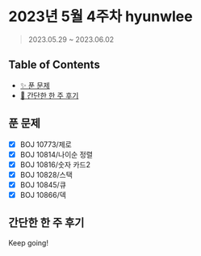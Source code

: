 # 2023년 5월 4주차 hyunwlee

> 2023.05.29 ~ 2023.06.02

## Table of Contents

- [✨ 푼 문제](#푼-문제)
- [🤔 간단한 한 주 후기](#간단한-한-주-후기)

## 푼 문제

<!-- 📕 백준 : BOJ 문제번호/문제제목 e.g. BOJ 2577/숫자의 개수 -->
<!-- 📗 프로그래머스 : PRO 문제번호/문제제목 e.g. PRO 120812/최빈값 구하기 -->
<!-- 백준허브를 사용하시면 프로그래머스의 문제번호도 확인하실 수 있습니다 -->

- [x] BOJ 10773/제로
- [x] BOJ 10814/나이순 정렬
- [x] BOJ 10816/숫자 카드2
- [x] BOJ 10828/스택
- [x] BOJ 10845/큐
- [x] BOJ 10866/덱

## 간단한 한 주 후기

<!-- 한 주 후기를 간단하게 작성해주세요 ! -->

Keep going!
